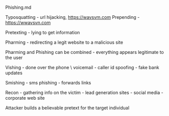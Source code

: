 
Phishing.md

Typosquatting
    - url hijacking, https://wavsvm.com
Prepending
    - https://wwavsvn.com

Pretexting
    - lying to get information

Pharming
    - redirecting a legit website to a malicious site

Pharming and Phishing can be combined
    - everything appears legitimate to the user

Vishing
    - done over the phone \ voicemail
    - caller id spoofing
    - fake bank updates

Smishing
    - sms phishing
    - forwards links

Recon
    - gathering info on the victim
    - lead generation sites
    - social media
    - corporate web site

Attacker builds a believable pretext for the target individual

